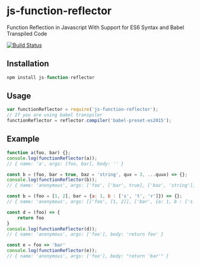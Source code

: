 # js-function-reflector
Function Reflection in Javascript With Support for ES6 Syntax and Babel Transpiled Code

[![Build Status](https://travis-ci.org/arrizalamin/js-function-reflector.svg?branch=master)](https://travis-ci.org/arrizalamin/js-function-reflector)

## Installation
```javascript
npm install js-function-reflector
```

## Usage
```javascript
var functionReflector = require('js-function-reflector');
// If you are using babel transpiler
functionReflector = reflector.compiler('babel-preset-es2015');
```

## Example
```javascript
function a(foo, bar) {};
console.log(functionReflector(a));
// { name: 'a', args: [foo, bar], body: '' }

const b = (foo, bar = true, baz = 'string', qux = 3, ...quux) => {};
console.log(functionReflector(b));
// { name: 'anonymous', args: ['foo', ['bar', true], ['baz', 'string'], ['qux', 3], '...quux'], body: '' }

const b = (foo = [1, 2], bar = {a: 1, b : ['s', 't', 'r']}) => {};
// { name: 'anonymous', args: [['foo', [1, 2]], ['bar', {a: 1, b : ['s', 't', 'r']}]], body: '' }

const d = (foo) => {
	return foo
}
console.log(functionReflector(d));
// { name: 'anonymous', args: ['foo'], body: 'return foo' }

const e = foo => 'bar'
console.log(functionReflector(e));
// { name: 'anonymous', args: ['foo'], body: "return 'bar'" }
```
